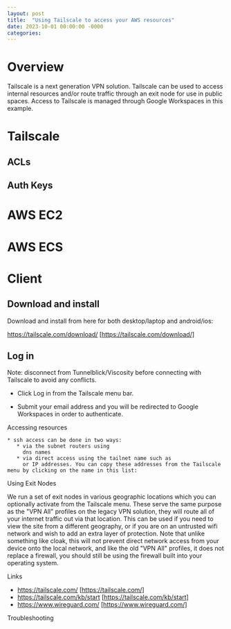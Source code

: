 ```yaml
---
layout: post
title:  "Using Tailscale to access your AWS resources"
date: 2023-10-01 00:00:00 -0000
categories: 
---
```


# Overview
Tailscale is a next generation VPN solution. Tailscale can be used to access internal resources and/or route traffic through an exit node for use in public spaces. Access to Tailscale is managed through Google Workspaces in this example.

# Tailscale
## ACLs
## Auth Keys

# AWS EC2

# AWS ECS

# Client

## Download and install

Download and install from here for both desktop/laptop and android/ios:

https://tailscale.com/download/ [https://tailscale.com/download/]


## Log in

Note: disconnect from Tunnelblick/Viscosity before connecting with Tailscale to avoid any conflicts.

 * Click Log in from the Tailscale menu bar.
   

 * Submit your email address and you will be redirected to Google Workspaces in order to authenticate.


Accessing resources

    * ssh access can be done in two ways:
       * via the subnet routers using
         dns names
       * via direct access using the tailnet name such as
         or IP addresses. You can copy these addresses from the Tailscale menu by clicking on the name in this list:
         
   


Using Exit Nodes

We run a set of exit nodes in various geographic locations which you can optionally activate from the Tailscale menu. These serve the same purpose as the "VPN All" profiles on the legacy VPN solution, they will route all of your internet traffic out via that location. This can be used if you need to view the site from a different geography, or if you are on an untrusted wifi network and wish to add an extra layer of protection. Note that unlike something like cloak, this will not prevent direct network access from your device onto the local network, and like the old "VPN All" profiles, it does not replace a firewall, you should still be using the firewall built into your operating system.


Links

 * https://tailscale.com/ [https://tailscale.com/]
 * https://tailscale.com/kb/start [https://tailscale.com/kb/start]
 * https://www.wireguard.com/ [https://www.wireguard.com/]





Troubleshooting

